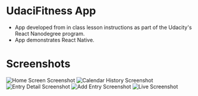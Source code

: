 # UdaciFitness App
* App developed from in class lesson instructions as part of the Udacity's React Nanodegree program.
* App demonstrates React Native.

# Screenshots
![Home Screen Screenshot](./homeScreen.png "Home Screen")
![Calendar History Screenshot](./calendarHistoryView.png "Calendar History View")
![Entry Detail Screenshot](./entryDetail.png "Entry Detail")
![Add Entry Screenshot](./addEntry.png "Add Entry")
![Live Screenshot](./live.png "Live")
